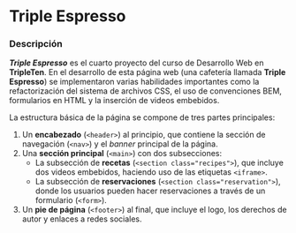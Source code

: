 # Triple Espresso


### Descripción

***Triple Espresso*** es el cuarto proyecto
del curso de Desarrollo Web en **TripleTen**.
En el desarrollo de esta página web (una cafetería
llamada **Triple Espresso**) se
implementaron varias habilidades importantes
como la refactorización del sistema de archivos
CSS, el uso de convenciones BEM, formularios en HTML
y la inserción de videos embebidos.

La estructura básica de la página se compone de
tres partes principales:
1. Un **encabezado** (`<header>`) al principio, que
contiene la sección de navegación (`<nav>`) y el *banner*
principal de la página.
2. Una **sección principal** (`<main>`) con dos
subsecciones:
   - La subsección de **recetas** (`<section class="recipes">`),
   que incluye dos videos embebidos, haciendo uso de las
   etiquetas `<iframe>`.
   - La subsección de **reservaciones** (`<section class="reservation">`),
   donde los usuarios pueden hacer reservaciones a través de un
   formulario (`<form>`).
3. Un **pie de página** (`<footer>`) al final, que
incluye el logo, los derechos de autor y enlaces a redes
sociales.
